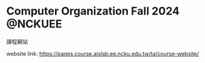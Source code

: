 # Computer Organization Fall 2024 @NCKUEE

課程網站

website link: https://pages.course.aislab.ee.ncku.edu.tw/ta/course-website/
